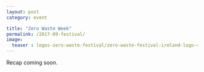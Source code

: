 ```yaml
---
layout: post
category: event

title: "Zero Waste Week"
permalink: /2017-09-festival/
image:
  teaser : logos-zero-waste-festival/zero-waste-festival-ireland-logo-400.jpg
---
```


Recap coming soon.
